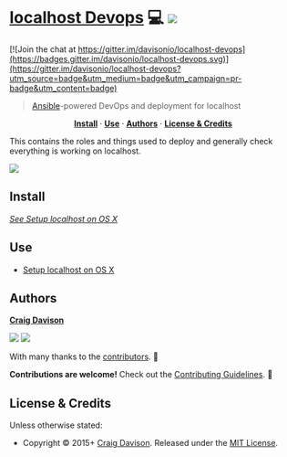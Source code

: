 # [localhost Devops](https://davison.io/localhost-devops/) :computer: [![](https://img.shields.io/travis/davisonio/localhost-devops.svg?style=flat-square)](https://travis-ci.org/davisonio/localhost-devops)

[![Join the chat at https://gitter.im/davisonio/localhost-devops](https://badges.gitter.im/davisonio/localhost-devops.svg)](https://gitter.im/davisonio/localhost-devops?utm_source=badge&utm_medium=badge&utm_campaign=pr-badge&utm_content=badge)

> [Ansible](https://www.ansible.com)-powered DevOps and deployment for localhost

<p align="center">
<b><a href="#install">Install</a></b>
·
<b><a href="#use">Use</a></b>
·
<b><a href="#authors">Authors</a></b>
·
<b><a href="#license--credits">License & Credits</a></b>
</p>

This contains the roles and things used to deploy and generally check everything is working on localhost.

![](https://davison.io/assets/img/localhost-devops-logo.png)

## Install

*[See Setup localhost on OS X](https://github.com/davisonio/localhost-devops/blob/master/docs/setup-localhost-osx.md)*

## Use

- [Setup localhost on OS X](https://github.com/davisonio/localhost-devops/blob/master/docs/setup-localhost-osx.md)

## Authors

**[Craig Davison](https://davison.io)**

[![](https://img.shields.io/github/followers/davisonio.svg?style=social&label=Follow%20davisonio)](https://github.com/davisonio) [![](https://img.shields.io/twitter/follow/davisonio.svg?style=social)](https://twitter.com/davisonio)

With many thanks to the [contributors](https://github.com/davisonio/localhost-devops/graphs/contributors). :clap:

**Contributions are welcome!** Check out the [Contributing Guidelines](https://github.com/davisonio/localhost-devops/blob/master/CONTRIBUTING.md). :raised_hands:

## License & Credits

Unless otherwise stated:

- Copyright © 2015+ [Craig Davison](https://davison.io). Released under the [MIT License](http://davisonio.mit-license.org/2015).
